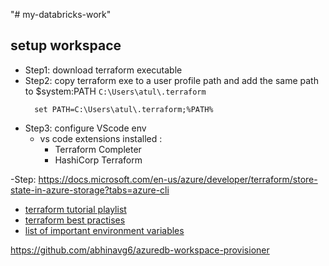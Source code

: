 "# my-databricks-work" 

## setup workspace

- Step1: download terraform executable
- Step2: copy terraform exe to a user profile path and add the same path to $system:PATH `C:\Users\atul\.terraform`
  ```
    set PATH=C:\Users\atul\.terraform;%PATH%
  ```
- Step3: configure VScode env
  - vs code extensions installed : 
    - Terraform Completer
    - HashiCorp Terraform

-Step: https://docs.microsoft.com/en-us/azure/developer/terraform/store-state-in-azure-storage?tabs=azure-cli

- [terraform tutorial playlist](https://www.youtube.com/playlist?list=PL8HowI-L-3_9bkocmR3JahQ4Y-Pbqs2Nt)
- [terraform best practises](https://julie.io/writing/terraform-on-azure-pipelines-best-practices/)
- [list of important environment variables](https://github.com/databrickslabs/terraform-provider-databricks/blob/master/docs/index.md#Environment-variables)

https://github.com/abhinavg6/azuredb-workspace-provisioner

